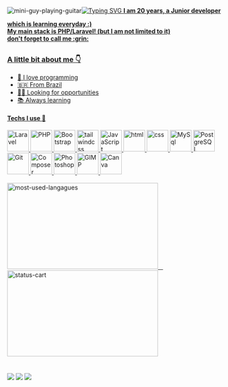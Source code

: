   <div style="display:inline-flex; align-items:center;">

  <img alt="mini-guy-playing-guitar" src="https://i11.photobucket.com/albums/a168/evelynregly/minigifs/0513m_013.gif"/><a href="https://git.io/typing-svg"><img src="https://readme-typing-svg.demolab.com?font=Alfa+Slab+One&weight=900&size=31&pause=1000&color=F7C91D&background=60FFF300&vCenter=true&width=548&lines=Welcome!;I'm+a+Junior+Delevoper!" alt="Typing SVG" />

  </div>
  <b>
  I am 20 years, a Junior developer which is learning everyday :)<br> My main stack is PHP/Laravel! (but I am not limited to it)<br> don't forget to call me :grin:
  </b>
  
  ##
  
  ### A little bit about me 👇
  <ul>
    <li>💌 I love programming</li>
    <li>🇧🇷 From Brazil</li>
    <li>👨‍💻 Looking for opportunities</li>
    <li>📚 Always learning</li>
  </ul>

  <div>
    <h4>Techs I use 🤖</h4>
    <img height="50"  alt="Laravel" src="https://cdn.jsdelivr.net/gh/devicons/devicon/icons/laravel/laravel-plain-wordmark.svg"/>
    <img height="50" alt="PHP" src="https://cdn.jsdelivr.net/gh/devicons/devicon/icons/php/php-plain.svg"/>
    <img height="50"  alt="Bootstrap" src="https://cdn.jsdelivr.net/gh/devicons/devicon/icons/bootstrap/bootstrap-plain.svg"/>
    <img height="50"  alt="tailwindcss" src="https://cdn.jsdelivr.net/gh/devicons/devicon/icons/tailwindcss/tailwindcss-plain.svg"/>
    <img height="50"  alt="JavaScript" src="https://cdn.jsdelivr.net/gh/devicons/devicon/icons/javascript/javascript-plain.svg"/>
    <img height="50" alt="html" src="https://cdn.jsdelivr.net/gh/devicons/devicon/icons/html5/html5-original.svg" />
    <img height="50" alt="css" src="https://cdn.jsdelivr.net/gh/devicons/devicon/icons/css3/css3-original.svg" />
    <img height="50"  alt="MySql" src="https://cdn.jsdelivr.net/gh/devicons/devicon/icons/mysql/mysql-original.svg"/>
    <img height="50"  alt="PostgreSQL" src="https://cdn.jsdelivr.net/gh/devicons/devicon/icons/postgresql/postgresql-plain.svg"/>
    <img height="50"  alt="Git" src="https://cdn.jsdelivr.net/gh/devicons/devicon/icons/git/git-original.svg"/>
    <img height="50"  alt="Composer" src="https://cdn.jsdelivr.net/gh/devicons/devicon/icons/composer/composer-original.svg"/>
    <img height="50"  alt="Photoshop" src="https://cdn.jsdelivr.net/gh/devicons/devicon/icons/photoshop/photoshop-plain.svg"/>
    <img height="50" alt="GIMP"  src="https://cdn.jsdelivr.net/gh/devicons/devicon/icons/gimp/gimp-plain.svg"/>
    <img height="50" alt="Canva" src="https://cdn.jsdelivr.net/gh/devicons/devicon/icons/canva/canva-original.svg"/>
  </div><br>

  <div style="display:inline">
    <img src="https://github-readme-stats.vercel.app/api/top-langs/?username=vdanviel&theme=gruvbox_light&layout=compact" alt="most-used-langagues" width="350" height="200">&nbsp;&nbsp;&nbsp;
    <img src="https://github-readme-stats.vercel.app/api?username=anuraghazra&theme=gruvbox_light" alt="status-cart" width="350" height="200">
  </div>
  
  #
  
  <div> 
    <a href="https://www.instagram.com/vdanviel/" target="_blank"><img src="https://img.shields.io/badge/-Instagram-%23E4405F?style=for-the-badge&logo=instagram&logoColor=white" target="_blank"></a>
    <a href = "mailto:victordn.araujo@gmail.com"><img src="https://img.shields.io/badge/-Gmail-%23333?style=for-the-badge&logo=gmail&logoColor=white" target="_blank"></a>
    <a href="https://www.linkedin.com/in/victor-daniel-b0a5a4214/" target="_blank"><img src="https://img.shields.io/badge/LinkedIn-0077B5?style=for-the-badge&logo=linkedin&logoColor=white" target="_blank"></a>
   </div>

